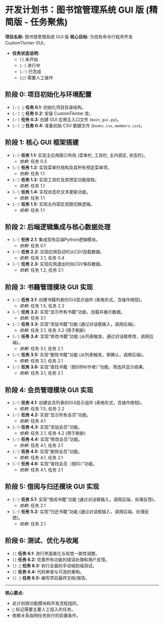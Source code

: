 # 开发计划书：图书馆管理系统 GUI 版 (精简版 - 任务聚焦)

**项目名称:** 图书馆管理系统 GUI 版
**核心目标:** 为现有命令行程序开发 CustomTkinter GUI。

* **任务状态说明:**
  * `[]` 未开始
  * `[-]` 进行中
  * `[✅]` 已完成
  * `[👤]` 需要人工操作

## 阶段 0: 项目初始化与环境配置

* `[✅] 👤` **任务 0.1:** 初始化项目目录结构。
* `[✅] 👤` **任务 0.2:** 安装 CustomTkinter 库。
* `[✅]` **任务 0.3:** 创建 GUI 应用主入口文件 (`main_gui.py`)。
* `[✅] 👤` **任务 0.4:** 准备初始 CSV 数据文件 (`books.csv`, `members.csv`)。

## 阶段 1: 核心 GUI 框架搭建

* `[✅]` **任务 1.1:** 实现主应用窗口布局 (菜单栏, 工具栏, 主内容区, 状态栏)。
  * *依赖:* 任务 0.3
* `[✅]` **任务 1.2:** 实现菜单栏结构及其所有预定菜单项。
  * *依赖:* 任务 1.1
* `[✅]` **任务 1.3:** 实现工具栏及其预定功能按钮。
  * *依赖:* 任务 1.1
* `[✅]` **任务 1.4:** 实现状态栏文本更新功能。
  * *依赖:* 任务 1.1
* `[✅]` **任务 1.5:** 实现主内容区视图切换逻辑。
  * *依赖:* 任务 1.1

## 阶段 2: 后端逻辑集成与核心数据处理

* `[✅]` **任务 2.1:** 集成现有后端Python逻辑模块。
  * *依赖:* 任务 0.1
* `[✅]` **任务 2.2:** 实现应用启动时从CSV加载数据。
  * *依赖:* 任务 2.1, 任务 0.4
* `[✅]` **任务 2.3:** 实现应用退出时向CSV保存数据。
  * *依赖:* 任务 1.2, 任务 2.1

## 阶段 3: 书籍管理模块 GUI 实现

* `[✅]` **任务 3.1:** 创建书籍列表的GUI显示组件 (表格形式，含操作按钮)。
  * *依赖:* 任务 1.5, 任务 2.2
* `[✅]` **任务 3.2:** 实现“显示所有书籍”功能，加载并展示数据。
  * *依赖:* 任务 3.1
* `[✅]` **任务 3.3:** 实现“添加书籍”功能 (通过对话框输入，调用后端)。
  * *依赖:* 任务 2.1, 任务 3.2 (用于刷新)
* `[✅]` **任务 3.4:** 实现“修改书籍”功能 (从列表触发，通过对话框修改，调用后端)。
  * *依赖:* 任务 3.1, 任务 2.1
* `[✅]` **任务 3.5:** 实现“删除书籍”功能 (从列表触发，带确认，调用后端)。
  * *依赖:* 任务 3.1, 任务 2.1
* `[✅]` **任务 3.6:** 实现“查找书籍（按ISBN/作者）”功能，筛选并显示结果。
  * *依赖:* 任务 3.1, 任务 2.1

## 阶段 4: 会员管理模块 GUI 实现

* `[✅]` **任务 4.1:** 创建会员列表的GUI显示组件 (表格形式，含操作按钮)。
  * *依赖:* 任务 1.5, 任务 2.2
* `[✅]` **任务 4.2:** 实现“显示所有会员”功能。
  * *依赖:* 任务 4.1
* `[✅]` **任务 4.3:** 实现“添加会员”功能。
  * *依赖:* 任务 2.1, 任务 4.2 (用于刷新)
* `[✅]` **任务 4.4:** 实现“修改会员”功能。
  * *依赖:* 任务 4.1, 任务 2.1
* `[✅]` **任务 4.5:** 实现“删除会员”功能。
  * *依赖:* 任务 4.1, 任务 2.1
* `[✅]` **任务 4.6:** 实现“查找会员（按ID）”功能。
  * *依赖:* 任务 4.1, 任务 2.1

## 阶段 5: 借阅与归还模块 GUI 实现

* `[✅]` **任务 5.1:** 实现“借阅书籍”功能 (通过对话框输入，调用后端，处理反馈)。
  * *依赖:* 任务 2.1
* `[✅]` **任务 5.2:** 实现“归还书籍”功能 (通过对话框输入，调用后端，处理反馈)。
  * *依赖:* 任务 2.1

## 阶段 6: 测试、优化与收尾

* `[]` **任务 6.1:** 进行界面美化与视觉一致性调整。
* `[]` **任务 6.2:** 完善所有功能的错误处理和用户反馈。
* `[] 👤` **任务 6.3:** 执行全面的手动端到端测试。
* `[]` **任务 6.4:** 代码审查与可选的重构。
* `[] 👤` **任务 6.5:** 编写项目最终文档/报告。

---

**核心要点:**

* 此计划按功能模块和开发流程组织。
* `👤` 标记需要主要人工投入的任务。
* 依赖关系指明任务执行的前置条件。
